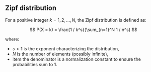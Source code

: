 ## Zipf distribution

For a positive integer $k = 1, 2, \dots, N$, the Zipf distribution is defined as:

$$
P(X = k) = \frac{1 / k^s}{\sum_{n=1}^N 1 / n^s}
$$

where:
 -  $s > 1$ is the exponent characterizing the distribution,
 -  $N$ is the number of elements (possibly infinite),
 -   item the denominator is a normalization constant to ensure the probabilities sum to 1.

